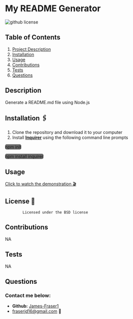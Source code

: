 
# **My README Generator**

![github license](https://img.shields.io/badge/license-BSD-blueviolet.svg)

## **Table of Contents**
1. [Project Description](#description)
2. [Installation](#installation)
3. [Usage](#usage)
4. [Contributions](#contributions)
5. [Tests](#tests)
6. [Questions](#questions)

## **Description**
Generate a README.md file using Node.js

## **Installation &#128391;**
1. Clone the repository and download it to your computer
2. Install **[Inquirer](https://www.npmjs.com/package/inquirer)** using the following command line prompts

<span style="background-color:#696969; border-radius:5px">npm init</span>

<span style="background-color:#696969; border-radius:5px">npm install inquirer</span>

## **Usage**
[Click to watch the demonstration &#127916;](https://youtu.be/M-7onZAEc50)


## License &#128214;
            Licensed under the BSD license

## **Contributions**
NA

## **Tests**
NA

## **Questions**
### Contact me below:
* **Github:** [James-Fraser1](https://github.com/James-Fraser1)
*  fraserjd16@gmail.com &#128233;
    